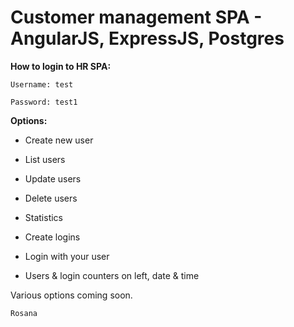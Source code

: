 # Customer management SPA - AngularJS, ExpressJS, Postgres


**How to login to HR SPA:**

```
Username: test

Password: test1
```

**Options:**

- Create new user

- List users

- Update users

- Delete users

- Statistics

- Create logins

- Login with your user

- Users & login counters on left, date & time

Various options coming soon.

`Rosana`
